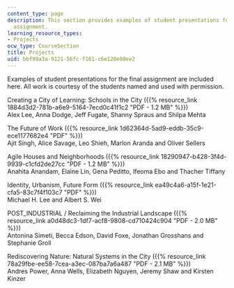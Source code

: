 ```yaml
---
content_type: page
description: This section provides examples of student presentations for the final
  assignment.
learning_resource_types:
- Projects
ocw_type: CourseSection
title: Projects
uid: bbf99a3a-9121-56fc-f161-c6e120e80ee2
---
```


Examples of student presentations for the final assignment are included here. All work is courtesy of the students named and used with permission.

Creating a City of Learning: Schools in the City ({{% resource_link 1884d3d2-781b-a6e9-5164-7ecd0c41f1c2 "PDF - 1.2 MB" %}})  
Alex Lee, Anna Dodge, Jeff Fugate, Shanny Spraus and Shilpa Mehta

The Future of Work ({{% resource_link 1d62364d-5ad9-eddb-35c9-ece1177682e4 "PDF" %}})  
Ajit Singh, Alice Savage, Leo Shieh, Marlon Aranda and Oliver Sellers

Agile Houses and Neighborhoods ({{% resource_link 18290947-b428-3f4d-9939-c1cfd2de27cc "PDF - 1.2 MB" %}})  
Anahita Anandam, Elaine Lin, Gena Peditto, Ifeoma Ebo and Thacher Tiffany

Identity, Urbanism, Future Form ({{% resource_link ea49c4a6-a15f-1e21-cfa5-83c7f4f103c7 "PDF" %}})  
Michael H. Lee and Albert S. Wei

POST\_INDUSTRIAL / Reclaiming the Industrial Landscape ({{% resource_link a0d48dc3-1df7-acf8-9808-cd710424c904 "PDF - 2.0 MB" %}})  
Antonina Simeti, Becca Edson, David Foxe, Jonathan Grosshans and Stephanie Groll

Rediscovering Nature: Natural Systems in the City ({{% resource_link 78a29fbe-ee58-7cea-a3ec-087ba7a6a487 "PDF - 2.1 MB" %}})  
Andres Power, Anna Wells, Elizabeth Nguyen, Jeremy Shaw and Kirsten Kinzer